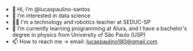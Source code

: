 - 👋 Hi, I’m @lucaspaulino-santos
- 👀 I’m interested in data science
- :teacher:	I'm a technology and robotics teacher at SEDUC-SP 
- 🌱 I’m currently learning programming at Alura, and I have a bachelor's degree in physics from University of São Paulo (USP)
- 📫 How to reach me -> email: lucaspaulino180@gmail.com

<!---
lucaspaulino-santos/lucaspaulino-santos is a ✨ special ✨ repository because its `README.md` (this file) appears on your GitHub profile.
You can click the Preview link to take a look at your changes.
--->
